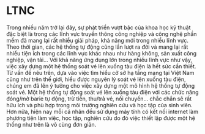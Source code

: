 # LTNC



  Trong nhiều năm trở lại đây, sự phát triển vượt bậc của khoa học kỹ thuật đặc biệt là trong các lĩnh vực truyền thông công nghiệp và công nghệ phần mềm đã mang lại rất nhiều giải pháp, khả năng mới trong nhiều lĩnh vực. Theo thời gian, các hệ thống tự động cũng lần lượt ra đời và mang lại rất nhiều tiện ích trong các lĩnh vực khác nhau như hàng không, sản xuất công nghiệp, vận tải… Với khả năng ứng dụng lớn trong nhiều lĩnh vực như vậy, việc xây dựng một hệ thống soát vé lên xuống tàu điện là hết sức cần thiết. 
  Từ vấn đề nêu trên, dựa vào việc tìm hiểu cở sở hạ tầng mạng tại Việt Nam cũng như trên thế giới, hiểu được nguyên lý soát vé lên xuống tàu điện, chúng em đã lên ý tưởng cho việc xây dựng một mô hình hệ thống tự động soát vé. Một hệ thống tự động soát vé lên xuống tàu điện với các chức năng đóng/mở barie tự động, trừ tiền, thu/trả vé, nối chuyến… chắc chắn sẽ rất hữu ích và phù hợp trong môi trường nghiên cứu và học tập của sinh viên. Hơn nữa, hiện nay mỗi cá nhân đều sử dụng máy tính có kết nối internet làm phương tiện làm việc, học tập, nghiên cứu do đó việc thiết lập được một hệ thống như trên là vô cùng đơn giản.
